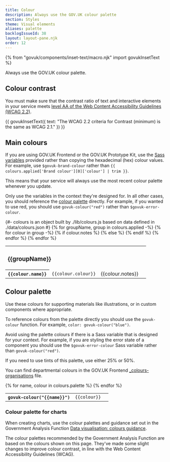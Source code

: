 ```yaml
---
title: Colour
description: Always use the GOV.UK colour palette
section: Styles
theme: Visual elements
aliases: palette
backlogIssueId: 38
layout: layout-pane.njk
order: 12
---
```


{% from "govuk/components/inset-text/macro.njk" import govukInsetText %}

Always use the GOV.UK colour palette.

## Colour contrast

You must make sure that the contrast ratio of text and interactive elements in your service meets [level AA of the Web Content Accessibility Guidelines (WCAG 2.2)](https://www.w3.org/TR/WCAG22/#contrast-minimum).

{{ govukInsetText({
  text: "The WCAG 2.2 criteria for Contrast (minimum) is the same as WCAG 2.1."
}) }}

## Main colours

If you are using GOV.UK Frontend or the GOV.UK Prototype Kit, use the [Sass variables](https://frontend.design-system.service.gov.uk/sass-api-reference/#colours) provided rather than copying the hexadecimal (hex) colour values. For example, use `$govuk-brand-colour` rather than `{{ colours.applied['Brand colour'][0]['colour'] | trim }}`.

This means that your service will always use the most recent colour palette whenever you update.

Only use the variables in the context they're designed for. In all other cases, you should reference the [colour palette](#colour-palette) directly. For example, if you wanted to use red, you should use `govuk-colour("red")` rather than `$govuk-error-colour`.

<table class="govuk-body app-colour-list" summary="Table of main colours">
  <tbody>
  {#- colours is an object built by ./lib/colours.js based on data defined in ./data/colours.json #}
  {% for groupName, group in colours.applied -%}
    <tr>
      <td colspan="3">
        <h3 class="govuk-heading-m {% if not loop.first %}govuk-!-padding-top-6{% endif %}">
        {{groupName}}
        </h3>
      </td>
    </tr>
    {% for colour in group -%}
      <tr class="app-colour-list-row">
        <th class="app-colour-list-column app-colour-list-column--name" scope="row">
          <span class="app-swatch {% if colour.colour == "#ffffff" %}app-swatch-border{% endif %}" style="background-color:{{colour.colour}}"></span>
          <code>{{colour.name}}</code>
        </th>
        <td class="app-colour-list-column app-colour-list-column--colour">
          <code>{{colour.colour}}</code>
        </td>
        {% if colour.notes %}
        <td class="app-colour-list-column app-colour-list-column--notes">
          {{colour.notes}}
        </td>
        {% else %}
        <td class="app-colour-list-column app-colour-list-column--notes">
        </td>
        {% endif %}
      </tr>
    {% endfor %}
  {% endfor %}
  </tbody>
</table>

## Colour palette

Use these colours for supporting materials like illustrations, or in custom components where appropriate.

To reference colours from the palette directly you should use the `govuk-colour` function. For example, `color: govuk-colour("blue")`.

Avoid using the palette colours if there is a Sass variable that is designed for your context. For example, if you are styling the error state of a component you should use the `$govuk-error-colour` Sass variable rather than `govuk-colour("red")`.

If you need to use tints of this palette, use either 25% or 50%.

You can find departmental colours in the GOV.UK Frontend [\_colours-organisations](https://github.com/alphagov/govuk-frontend/blob/main/packages/govuk-frontend/src/govuk/settings/_colours-organisations.scss) file.

<table class="govuk-body app-colour-list" summary="Table of extended colours">
  <tbody>
  {% for name, colour in colours.palette %}
    <tr class="app-colour-list-row">
      <th class="app-colour-list-column app-colour-list-column--name" scope="row">
        <span class="app-swatch {% if colour == "#ffffff" %}app-swatch-border{% endif %}" style="background-color:{{colour}}"></span>
        <code>govuk-colour("{{name}}")</code>
      </th>
      <td class="app-colour-list-column app-colour-list-column--colour">
        <code>{{colour}}</code>
      </td>
      <td class="app-colour-list-column app-colour-list-column--notes"></td>
    </tr>
  {% endfor %}
 </tbody>
</table>

### Colour palette for charts

When creating charts, use the colour palettes and guidance set out in the Government Analysis Function [Data visualisation: colours guidance](https://analysisfunction.civilservice.gov.uk/policy-store/data-visualisation-colours-in-charts/).

The colour palettes recommended by the Government Analysis Function are based on the colours shown on this page. They've made some slight changes to improve colour contrast, in line with the Web Content Accessibility Guidelines (WCAG).
